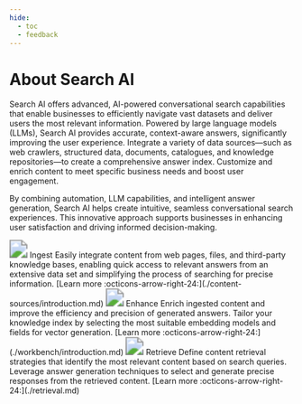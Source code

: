 ```yaml
---
hide:
  - toc
  - feedback
---
```

# About Search AI
Search AI offers advanced, AI-powered conversational search capabilities that enable businesses to efficiently navigate vast datasets and deliver users the most relevant information. Powered by large language models (LLMs), Search AI provides accurate, context-aware answers, significantly improving the user experience. Integrate a variety of data sources—such as web crawlers, structured data, documents, catalogues, and knowledge repositories—to create a comprehensive answer index. Customize and enrich content to meet specific business needs and boost user engagement.

By combining automation, LLM capabilities, and intelligent answer generation, Search AI helps create intuitive, seamless conversational search experiences. This innovative approach supports businesses in enhancing user satisfaction and driving informed decision-making.

<kr-grid type="g2">
    <kr-grid-item>
        <img src="../images/ingest.svg" style="zoom:200%;"></img>
        <kr-grid-title>Ingest</kr-grid-title>
        <kr-grid-desc>Easily integrate content from web pages, files, and third-party knowledge bases, enabling quick access to relevant answers from an extensive data set and simplifying the process of searching for precise information.</kr-grid-desc>
        [Learn more :octicons-arrow-right-24:](./content-sources/introduction.md)
    </kr-grid-item>
    <kr-grid-item>
        <img src="../images/enhance.svg" style="zoom:200%;"></img>
        <kr-grid-title>Enhance</kr-grid-title>
        <kr-grid-desc>Enrich ingested content and  improve the efficiency and precision of generated answers. Tailor your knowledge index by selecting the most suitable embedding models and fields for vector generation.</kr-grid-desc>
        [Learn more :octicons-arrow-right-24:](./workbench/introduction.md)
    </kr-grid-item> 
    <kr-grid-item>
        <img src="../images/retrieval.svg" style="zoom:200%;"></img>
        <kr-grid-title>Retrieve</kr-grid-title>
        <kr-grid-desc>Define content retrieval strategies that identify the most relevant content based on search queries. Leverage answer generation techniques to select and generate precise responses from the retrieved content.</kr-grid-desc>
        [Learn more :octicons-arrow-right-24:](./retrieval.md)
    </kr-grid-item>
</kr-grid>

